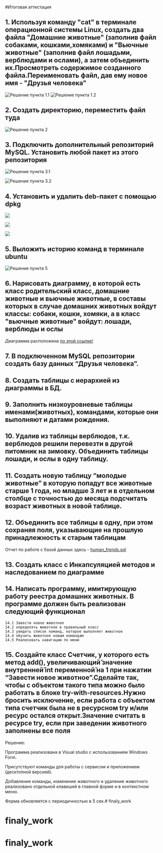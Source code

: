 #Итоговая аттестация

## 1. Используя команду "cat" в терминале операционной системы Linux, создать два файла "Домашние животные" (заполнив файл собаками, кошками,хомяками) и "Вьючные животные" (заполнив файл лошадьми, верблюдами и ослами), а затем объединить их.Просмотреть содержимое созданного файла.Переименовать файл, дав ему новое имя - "Друзья человека"

![Решение пункта 1.1](/Screen/Task1.1.Cat.png)
![Решение пункта 1.2](/Screen/Task1.Cat.png)


## 2. Создать директорию, переместить файл туда

![Решение пункта 2](/Screen/Task1-2.cat.mkdir.png)

## 3. Подключить дополнительный репозиторий MySQL. Установить любой пакет из этого репозитория

![Решение пункта 3.1](/Screen/3.1.png)

![Решение пункта 3.2](/Screen/3.2.png)

 

## 4. Установить и удалить deb-пакет с помощью dpkg

![](/Screen/Task4.1.dpkg.png)

![](/Screen/Task4.2.dpkg.png)

![](/Screen/Task4.3.dpkg.png)



## 5. Выложить историю команд в терминале ubuntu

![Решение пункта 5](/Screen/Task5.2History.png)

## 6. Нарисовать диаграмму, в которой есть класс родительский класс, домашние животные и вьючные животные, в составы которых в случае домашних животных войдут классы: собаки, кошки, хомяки, а в класс "вьючные животные" войдут: лошади, верблюды и ослы

Диаграмма расположена [по этой ссылке!](table_animal.drawio "Press me")

## 7. В подключенном MySQL репозитории создать базу данных “Друзья человека”. 
## 8. Создать таблицы с иерархией из диаграммы в БД. 
## 9. Заполнить низкоуровневые таблицы именами(животных), командами, которые они выполняют и датами рождения. 
## 10. Удалив из таблицы верблюдов, т.к. верблюдов решили перевезти в другой питомник на зимовку. Объединить таблицы лошади, и ослы в одну таблицу.
## 11. Создать новую таблицу “молодые животные” в которую попадут все животные старше 1 года, но младше 3 лет и в отдельном столбце с точностью до месяца подсчитать возраст животных в новой таблице. 
## 12. Объединить все таблицы в одну, при этом сохраняя поля, указывающие на прошлую принадлежность к старым таблицам

Отчет по работе с базой данных здесь - [human_frends.sql](human_frends.sql "Press me")

## 13. Создать класс с Инкапсуляцией методов и наследованием по диаграмме

## 14. Написать программу, имитирующую работу реестра домашних животных. В программе должен быть реализован следующий функционал

    14.1 Завести новое животное
    14.2 определять животное в правильный класс
    14.3 увидеть список команд, которое выполняет животное
    14.4 обучить животное новым командам
    14.5 Реализовать навигацию по меню

## 15. Создайте класс Счетчик, у которого есть метод add(), увеличивающий̆ значение внутренней̆ int переменной̆ на 1 при нажатии “Завести новое животное”.Сделайте так, чтобы с объектом такого типа можно было работать в блоке try-with-resources.Нужно бросить исключение, если работа с объектом типа счетчик была не в ресурсном try и/или ресурс остался открыт.Значение считать в ресурсе try, если при заведении животного заполнены все поля

Решение:

Программа реализована в Visual studio с использованием Windows Form.

Присутствуют команды для работы с сервисом и приложением (десктопной версией).

Добавление команды, изменение животного и удаление животного реализовано отдельной клавишей в главной форме и в контекстном меню.

Форма обновляется с периодичностью в 5 сек.# finaly_work
# finaly_work
# finaly_work
